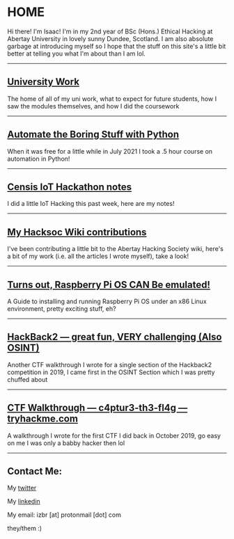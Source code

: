 # HOME

Hi there! I'm Isaac! I'm in my 2nd year of BSc (Hons.) Ethical Hacking at Abertay University in lovely sunny Dundee, Scotland. I am also absolute garbage at introducing myself so I hope that the stuff on this site's a little bit better at telling you what I'm about than I am lol.

---

## [University Work](https://IBRice101.github.io/Uni/)

The home of all of my uni work, what to expect for future students, how I saw the modules themselves, and how I did the coursework

---

## [Automate the Boring Stuff with Python](https://IBRice.github.io/MiniProjects/AutomateTheBoringStuffWithPython)

When it was free for a little while in July 2021 I took a .5 hour course on automation in Python!

---

## [Censis IoT Hackathon notes](https://IBRice101.github.io/CTFs/censis-iot-hackathon)

I did a little IoT Hacking this past week, here are my notes!

---

## [My Hacksoc Wiki contributions](https://IBRice101.github.io/HacksocWiki)

I've been contributing a little bit to the Abertay Hacking Society wiki, here's a bit of my work (i.e. all the articles I wrote myself), take a look!

---

## [Turns out, Raspberry Pi OS CAN Be emulated!](https://IBRice101.github.io/MiniProjects/Raspberry-Pi-QEMU-VM)
A Guide to installing and running Raspberry Pi OS under an x86 Linux environment, pretty exciting stuff, eh?

---

## [HackBack2 — great fun, VERY challenging (Also OSINT)](https://IBRice101.github.io/CTFs/hackback)
Another CTF walkthrough I wrote for a single section of the Hackback2 competition in 2019, I came first in the OSINT Section which I was pretty chuffed about

---

## [CTF Walkthrough — c4ptur3-th3-fl4g — tryhackme.com](https://IBRice101.github.io/CTFs/c4ptur3-th3-fl4g)
A walkthrough I wrote for the first CTF I did back in October 2019, go easy on me I was only a babby hacker then lol

---

## Contact Me:

My [twitter](https://twitter.com/IBRice101/)

My [linkedin](https://www.linkedin.com/in/isaac-b-5b6149138/)

My email: izbr [at] protonmail [dot] com

they/them :)
